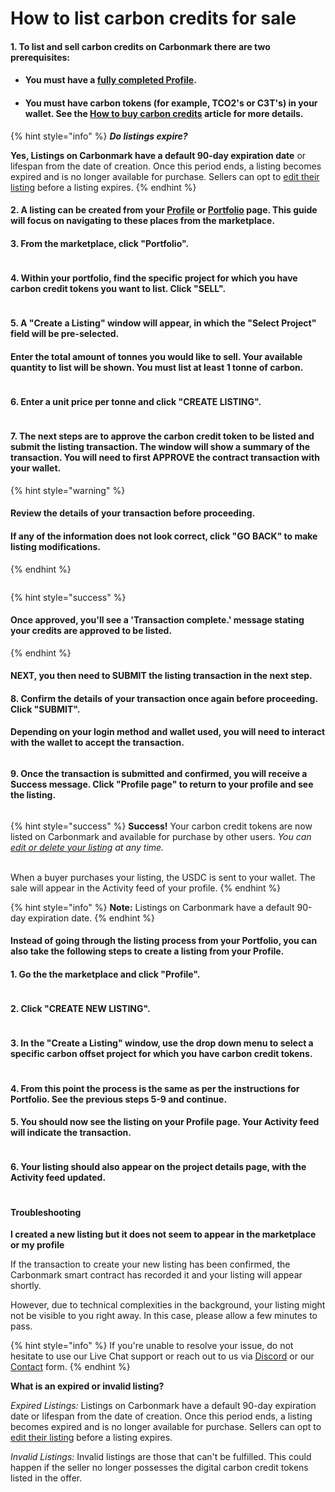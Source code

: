 # How to list carbon credits for sale

#### 1. To list and sell carbon credits on Carbonmark there are two prerequisites:

* #### You must have a [fully completed Profile](https://www.carbonmark.com/blog/how-to-create-and-edit-your-profile).
* #### You must have carbon tokens (for example, TCO2's or C3T's) in your wallet. See the [How to buy carbon credits](https://www.carbonmark.com/blog/how-to-buy-carbon-credits) article for more details.

{% hint style="info" %}
_**Do listings expire?**_

**Yes, Listings on Carbonmark have a default 90-day expiration date** or lifespan from the date of creation. Once this period ends, a listing becomes expired and is no longer available for purchase. Sellers can opt to [edit their listing](how-to-edit-or-delete-a-listing.md) before a listing expires.
{% endhint %}

#### 2. A listing can be created from your [Profile](https://www.carbonmark.com/users/login) or [Portfolio](https://www.carbonmark.com/portfolio) page. This guide will focus on navigating to these places from the marketplace.

#### 3. From the marketplace, click "Portfolio".

<div data-full-width="true">

<figure><img src="https://www.carbonmark.com/_next/image?url=https%3A%2F%2Fcdn.sanity.io%2Fimages%2Fdk34t4vc%2Fproduction%2Fd83f8d41edbe2bcabb85e9f1c898caa2ce22bf46-546x590.png&#x26;w=3840&#x26;q=75" alt=""><figcaption></figcaption></figure>

</div>

#### 4. Within your portfolio, find the specific project for which you have carbon credit tokens you want to list. Click "SELL".

<figure><img src="https://www.carbonmark.com/_next/image?url=https%3A%2F%2Fcdn.sanity.io%2Fimages%2Fdk34t4vc%2Fproduction%2F9e71f72f1d17213f268e278377fc3d9b4e708392-1396x640.png&#x26;w=3840&#x26;q=75" alt=""><figcaption></figcaption></figure>

#### 5. A "Create a Listing" window will appear, in which the "Select Project" field will be pre-selected.&#x20;

#### Enter the total amount of tonnes you would like to sell. Your available quantity to list will be shown. You must list at least 1 tonne of carbon.

<figure><img src="../.gitbook/assets/How to list carbon credits for sale (updated for CM v2) - Step 5.jpeg" alt=""><figcaption></figcaption></figure>

#### 6. Enter a unit price per tonne and click "CREATE LISTING".

<figure><img src="../.gitbook/assets/How to list carbon credits for sale (updated for CM v2) - Step 6.jpeg" alt=""><figcaption></figcaption></figure>

#### 7. The next steps are to approve the carbon credit token to be listed and submit the listing transaction. The window will show a summary of the transaction. You will need to first APPROVE the contract transaction with your wallet.

{% hint style="warning" %}
#### Review the details of your transaction before proceeding.

#### If any of the information does not look correct, click "GO BACK" to make listing modifications.
{% endhint %}

<figure><img src="../.gitbook/assets/How to list carbon credits for sale (updated for CM v2) - Step 7.jpeg" alt=""><figcaption></figcaption></figure>

{% hint style="success" %}
#### Once approved, you'll see a 'Transaction complete.' message stating your credits are approved to be listed.
{% endhint %}

#### NEXT, you then need to SUBMIT the listing transaction in the next step.

#### 8. **Confirm the details of your transaction once again before proceeding. Click "SUBMIT".**&#x20;

**Depending on your login method and wallet used, you will need to interact with the wallet to accept the transaction.**

<div data-full-width="true">

<figure><img src="../.gitbook/assets/How to list carbon credits for sale (updated for CM v2) - Step 8.jpeg" alt=""><figcaption></figcaption></figure>

</div>

#### 9. Once the transaction is submitted and confirmed, you will receive a Success message. Click "Profile page" to return to your profile and see the listing.

<div data-full-width="true">

<figure><img src="../.gitbook/assets/How to list carbon credits for sale (updated for CM v2) - Step 9 (1).jpeg" alt=""><figcaption></figcaption></figure>

</div>

{% hint style="success" %}
**Success!** Your carbon credit tokens are now listed on Carbonmark and available for purchase by other users. _You can_ [_edit or delete your listing_](how-to-edit-or-delete-a-listing.md) _at any time._

\
When a buyer purchases your listing, the USDC is sent to your wallet. The sale will appear in the Activity feed of your profile.
{% endhint %}

{% hint style="info" %}
**Note:** Listings on Carbonmark have a default 90-day expiration date.&#x20;
{% endhint %}

#### **Instead of going through the listing process from your Portfolio, you can also take the following steps to create a listing from your Profile.**

#### 1. Go the the marketplace and click "Profile".

<figure><img src="https://www.carbonmark.com/_next/image?url=https%3A%2F%2Fcdn.sanity.io%2Fimages%2Fdk34t4vc%2Fproduction%2Faa885baba7490895b9a515ce308bd796fb888719-1346x624.png&#x26;w=3840&#x26;q=75" alt=""><figcaption></figcaption></figure>

#### 2. Click "CREATE NEW LISTING".

<figure><img src="https://www.carbonmark.com/_next/image?url=https%3A%2F%2Fcdn.sanity.io%2Fimages%2Fdk34t4vc%2Fproduction%2F80cd50c63e7f55ec6e61e8f1b8a27320d4724cdc-776x558.png&#x26;w=3840&#x26;q=75" alt=""><figcaption></figcaption></figure>

#### 3. In the "Create a Listing" window, use the drop down menu to select a specific carbon offset project for which you have carbon credit tokens.

<figure><img src="https://www.carbonmark.com/_next/image?url=https%3A%2F%2Fcdn.sanity.io%2Fimages%2Fdk34t4vc%2Fproduction%2F729beae5265d0fce34c9702bb9e1d6873f1039cd-1154x674.png&#x26;w=3840&#x26;q=75" alt=""><figcaption></figcaption></figure>

#### 4. From this point the process is the same as per the instructions for Portfolio. See the previous steps 5-9 and continue.

#### 5. You should now see the listing on your Profile page. Your Activity feed will indicate the transaction.

<figure><img src="https://www.carbonmark.com/_next/image?url=https%3A%2F%2Fcdn.sanity.io%2Fimages%2Fdk34t4vc%2Fproduction%2F0ae720722e4971bda562f03cb9c617a7d187d06b-2756x1168.png&#x26;w=3840&#x26;q=75" alt=""><figcaption></figcaption></figure>

#### 6. Your listing should also appear on the project details page, with the Activity feed updated.

<figure><img src="https://www.carbonmark.com/_next/image?url=https%3A%2F%2Fcdn.sanity.io%2Fimages%2Fdk34t4vc%2Fproduction%2Fd294b5798f90cc3e3aed3bfbf61df94230ce3f62-2636x1430.png&#x26;w=3840&#x26;q=75" alt=""><figcaption></figcaption></figure>

#### Troubleshooting

**I created a new listing but it does not seem to appear in the marketplace or my profile**

If the transaction to create your new listing has been confirmed, the Carbonmark smart contract has recorded it and your listing will appear shortly.&#x20;

However, due to technical complexities in the background, your listing might not be visible to you right away. In this case, please allow a few minutes to pass.&#x20;

{% hint style="info" %}
If you're unable to resolve your issue, do not hesitate to use our Live Chat support or reach out to us via [Discord](https://discord.com/invite/klimadao) or our [Contact](https://share-eu1.hsforms.com/1\_VneTUObQZmJm4kNcRuEoQg3axk) form.
{% endhint %}

**What is an expired or invalid listing?**

_Expired Listings:_ Listings on Carbonmark have a default 90-day expiration date or lifespan from the date of creation. Once this period ends, a listing becomes expired and is no longer available for purchase. Sellers can opt to [edit their listing](how-to-edit-or-delete-a-listing.md) before a listing expires.

_Invalid Listings:_ Invalid listings are those that can't be fulfilled. This could happen if the seller no longer possesses the digital carbon credit tokens listed in the offer.
